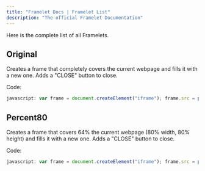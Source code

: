 ```yaml
---
title: "Framelet Docs | Framelet List"
description: "The official Framelet Documentation"
---
```


Here is the complete list of all Framelets.

## Original

Creates a frame that completely covers the current webpage and fills it with a new one. Adds a "CLOSE" button to close.

Code:

```JAVASCRIPT
javascript: var frame = document.createElement("iframe"); frame.src = prompt("URL:", "https://"); frame.style.border = "none"; frame.style.position = "fixed"; frame.style.top = "0%"; frame.style.right = "0%"; frame.style.height = "100vh"; frame.style.width = "100vw"; frame.style.backgroundColor = "white"; frame.style.zIndex = "100000"; document.body.appendChild(frame); var btn = document.createElement("button"); btn.style.position = "fixed"; btn.style.top = "0%"; btn.style.right = "50%"; btn.style.zIndex = "1000000"; btn.innerText = "CLOSE"; document.body.appendChild(btn); btn.onclick = function () { frame.remove(); btn.remove(); };
```

## Percent80

Creates a frame that covers 64% the current webpage (80% width, 80% height) and fills it with a new one. Adds a "CLOSE" button to close.

Code:

```JAVASCRIPT
javascript: var frame = document.createElement("iframe"); frame.src = prompt("URL:", "https://"); frame.style.border = "none"; frame.style.position = "fixed"; frame.style.top = "20%"; frame.style.right = "10%"; frame.style.left="10%"; frame.style.height = "80vh"; frame.style.width = "80vw"; frame.style.backgroundColor = "white"; frame.style.zIndex = "100000"; document.body.appendChild(frame); var btn = document.createElement("button"); btn.style.position = "fixed"; btn.style.top = "20%"; btn.style.right = "50%"; btn.style.zIndex = "1000000"; btn.innerText = "CLOSE"; document.body.appendChild(btn); btn.onclick = function () { frame.remove(); btn.remove(); };
```
